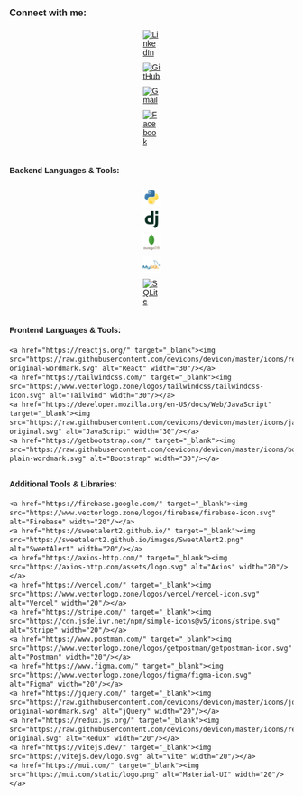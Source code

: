 <!DOCTYPE html>
<html lang="en">
<head>
  <meta charset="UTF-8">
  <style>
    body {
      font-family: Arial, sans-serif;
      padding: 20px;
    }

    .icon-grid {
      display: flex;
      flex-wrap: wrap;
      gap: 10px;
      max-width: 400px; /* adjust as needed */
      margin-bottom: 20px;
    }

    .icon-grid a {
      flex: 1 0 45%; /* 2 icons per row */
      display: flex;
      justify-content: center;
      align-items: center;
      padding: 5px;
    }

    h3, h4 {
      margin-top: 30px;
    }
  </style>
</head>
<body>
  <div class="icon-grid">

  <div >
    <h3>Connect with me:</h3>
    <a href="https://www.linkedin.com/in/mdfirojhasan/" target="_blank"><img src="https://img.icons8.com/color/48/000000/linkedin.png" alt="LinkedIn" width="30"/></a>
    <a href="https://github.com/mdfirojhasan" target="_blank"><img src="https://img.icons8.com/ios-glyphs/30/github.png" alt="GitHub" width="30"/></a>
    <a href="mailto:mdfirojhasan.info@gmail.com" target="_blank"><img src="https://img.icons8.com/material-outlined/24/000000/new-post.png" alt="Gmail" width="30"/></a>
    <a href="https://www.facebook.com/mdfirojhasan" target="_blank"><img src="https://img.icons8.com/ios-filled/50/000000/facebook.png" alt="Facebook" width="30"/></a>
  </div>

 
  <div >
    <h4>Backend Languages & Tools:</h4>
    <a href="https://www.python.org/" target="_blank"><img src="https://raw.githubusercontent.com/devicons/devicon/master/icons/python/python-original.svg" alt="Python" width="30"/></a>
    <a href="https://www.djangoproject.com/" target="_blank"><img src="https://raw.githubusercontent.com/devicons/devicon/master/icons/django/django-plain.svg" alt="Django" width="30"/></a>
    <a href="https://www.mongodb.com/" target="_blank"><img src="https://raw.githubusercontent.com/devicons/devicon/master/icons/mongodb/mongodb-original-wordmark.svg" alt="MongoDB" width="30"/></a>
    <a href="https://www.mysql.com/" target="_blank"><img src="https://raw.githubusercontent.com/devicons/devicon/master/icons/mysql/mysql-original-wordmark.svg" alt="MySQL" width="30"/></a>
    <a href="https://www.sqlite.org/" target="_blank"><img src="https://www.vectorlogo.zone/logos/sqlite/sqlite-icon.svg" alt="SQLite" width="30"/></a>
  </div>

  <div >
    <h4>Frontend Languages & Tools:</h4>

    <a href="https://reactjs.org/" target="_blank"><img src="https://raw.githubusercontent.com/devicons/devicon/master/icons/react/react-original-wordmark.svg" alt="React" width="30"/></a>
    <a href="https://tailwindcss.com/" target="_blank"><img src="https://www.vectorlogo.zone/logos/tailwindcss/tailwindcss-icon.svg" alt="Tailwind" width="30"/></a>
    <a href="https://developer.mozilla.org/en-US/docs/Web/JavaScript" target="_blank"><img src="https://raw.githubusercontent.com/devicons/devicon/master/icons/javascript/javascript-original.svg" alt="JavaScript" width="30"/></a>
    <a href="https://getbootstrap.com/" target="_blank"><img src="https://raw.githubusercontent.com/devicons/devicon/master/icons/bootstrap/bootstrap-plain-wordmark.svg" alt="Bootstrap" width="30"/></a>
  </div>

  <div >
    <h4>Additional Tools & Libraries:</h4>

    <a href="https://firebase.google.com/" target="_blank"><img src="https://www.vectorlogo.zone/logos/firebase/firebase-icon.svg" alt="Firebase" width="20"/></a>
    <a href="https://sweetalert2.github.io/" target="_blank"><img src="https://sweetalert2.github.io/images/SweetAlert2.png" alt="SweetAlert" width="20"/></a>
    <a href="https://axios-http.com/" target="_blank"><img src="https://axios-http.com/assets/logo.svg" alt="Axios" width="20"/></a>
    <a href="https://vercel.com/" target="_blank"><img src="https://www.vectorlogo.zone/logos/vercel/vercel-icon.svg" alt="Vercel" width="20"/></a>
    <a href="https://stripe.com/" target="_blank"><img src="https://cdn.jsdelivr.net/npm/simple-icons@v5/icons/stripe.svg" alt="Stripe" width="20"/></a>
    <a href="https://www.postman.com/" target="_blank"><img src="https://www.vectorlogo.zone/logos/getpostman/getpostman-icon.svg" alt="Postman" width="20"/></a>
    <a href="https://www.figma.com/" target="_blank"><img src="https://www.vectorlogo.zone/logos/figma/figma-icon.svg" alt="Figma" width="20"/></a>
    <a href="https://jquery.com/" target="_blank"><img src="https://raw.githubusercontent.com/devicons/devicon/master/icons/jquery/jquery-original-wordmark.svg" alt="jQuery" width="20"/></a>
    <a href="https://redux.js.org/" target="_blank"><img src="https://raw.githubusercontent.com/devicons/devicon/master/icons/redux/redux-original.svg" alt="Redux" width="20"/></a>
    <a href="https://vitejs.dev/" target="_blank"><img src="https://vitejs.dev/logo.svg" alt="Vite" width="20"/></a>
    <a href="https://mui.com/" target="_blank"><img src="https://mui.com/static/logo.png" alt="Material-UI" width="20"/></a>
  </div>



  </div>

</body>
</html>
